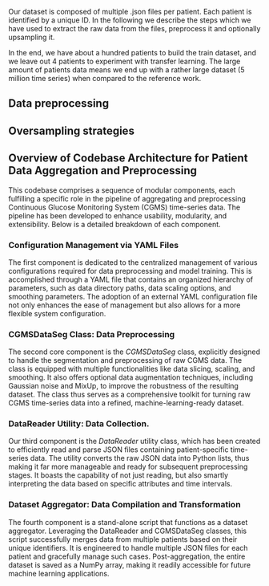 Our dataset is composed of multiple .json files per patient. Each patient is identified by a unique ID.
In the following we describe the steps which we have used to extract the raw data from the files, preprocess it and optionally upsampling it.

In the end, we have about a hundred patients to build the train dataset, and we leave out 4 patients to experiment with transfer learning.
The large amount of patients data means we end up with a rather large dataset (5 million time series) when compared to the reference work. 

## Data preprocessing

## Oversampling strategies

## Overview of Codebase Architecture for Patient Data Aggregation and Preprocessing

This codebase comprises a sequence of modular components, each fulfilling a specific role in the pipeline of aggregating and preprocessing Continuous Glucose Monitoring System (CGMS) time-series data. The pipeline has been  developed to enhance usability, modularity, and extensibility. Below is a detailed breakdown of each component.

### Configuration Management via YAML Files

The first component is dedicated to the centralized management of various configurations required for data preprocessing and model training. This is accomplished through a YAML file that contains an organized hierarchy of parameters, such as data directory paths, data scaling options, and smoothing parameters. The adoption of an external YAML configuration file not only enhances the ease of management but also allows for a more flexible system configuration.

### CGMSDataSeg Class: Data Preprocessing

The second core component is the *CGMSDataSeg* class, explicitly designed to handle the segmentation and preprocessing of raw CGMS data. The class is equipped with multiple functionalities like data slicing, scaling, and smoothing. It also offers optional data augmentation techniques, including Gaussian noise and MixUp, to improve the robustness of the resulting dataset. The class thus serves as a comprehensive toolkit for turning raw CGMS time-series data into a refined, machine-learning-ready dataset.
<!-- The *_build_dataset* method in CGMSDataSeg constructs time-series windows from raw glucose readings for machine learning models. Specifically, it takes continuous glucose measurements and slices them into overlapping 'windows' of fixed lengths, defined by sampling_horizon and prediction_horizon. These windows serve as input features (x) and corresponding targets (y) for supervised learning. The method allows for different padding strategies to adjust the shape of the output, catering to the needs of various types of temporal models. -->

### DataReader Utility: Data Collection. 

Our third component is the *DataReader* utility class, which has been created to efficiently read and parse JSON files containing patient-specific time-series data. The utility converts the raw JSON data into Python lists, thus making it far more manageable and ready for subsequent preprocessing stages. It boasts the capability of not just reading, but also smartly interpreting the data based on specific attributes and time intervals.

### Dataset Aggregator: Data Compilation and Transformation

The fourth component is a stand-alone script that functions as a dataset aggregator. Leveraging the DataReader and CGMSDataSeg classes, this script successfully merges data from multiple patients based on their unique identifiers. It is engineered to handle multiple JSON files for each patient and gracefully manage such cases. Post-aggregation, the entire dataset is saved as a NumPy array, making it readily accessible for future machine learning applications.
